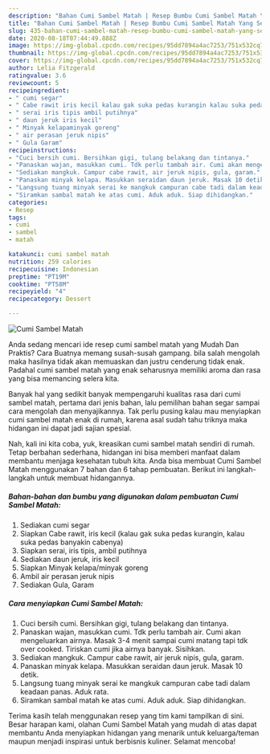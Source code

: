 ```yaml
---
description: "Bahan Cumi Sambel Matah | Resep Bumbu Cumi Sambel Matah Yang Sempurna"
title: "Bahan Cumi Sambel Matah | Resep Bumbu Cumi Sambel Matah Yang Sempurna"
slug: 435-bahan-cumi-sambel-matah-resep-bumbu-cumi-sambel-matah-yang-sempurna
date: 2020-08-18T07:44:49.888Z
image: https://img-global.cpcdn.com/recipes/95dd7894a4ac7253/751x532cq70/cumi-sambel-matah-foto-resep-utama.jpg
thumbnail: https://img-global.cpcdn.com/recipes/95dd7894a4ac7253/751x532cq70/cumi-sambel-matah-foto-resep-utama.jpg
cover: https://img-global.cpcdn.com/recipes/95dd7894a4ac7253/751x532cq70/cumi-sambel-matah-foto-resep-utama.jpg
author: Lelia Fitzgerald
ratingvalue: 3.6
reviewcount: 5
recipeingredient:
- " cumi segar"
- " Cabe rawit iris kecil kalau gak suka pedas kurangin kalau suka pedas banyakin cabenya"
- " serai iris tipis ambil putihnya"
- " daun jeruk iris kecil"
- " Minyak kelapaminyak goreng"
- " air perasan jeruk nipis"
- " Gula Garam"
recipeinstructions:
- "Cuci bersih cumi. Bersihkan gigi, tulang belakang dan tintanya."
- "Panaskan wajan, masukkan cumi. Tdk perlu tambah air. Cumi akan mengeluarkan airnya. Masak 3-4 menit sampai cumi matang tapi tdk over cooked. Tiriskan cumi jika airnya banyak. Sisihkan."
- "Sediakan mangkuk. Campur cabe rawit, air jeruk nipis, gula, garam."
- "Panaskan minyak kelapa. Masukkan seraidan daun jeruk. Masak 10 detik."
- "Langsung tuang minyak serai ke mangkuk campuran cabe tadi dalam keadaan panas. Aduk rata."
- "Siramkan sambal matah ke atas cumi. Aduk aduk. Siap dihidangkan."
categories:
- Resep
tags:
- cumi
- sambel
- matah

katakunci: cumi sambel matah 
nutrition: 259 calories
recipecuisine: Indonesian
preptime: "PT19M"
cooktime: "PT58M"
recipeyield: "4"
recipecategory: Dessert

---
```



![Cumi Sambel Matah](https://img-global.cpcdn.com/recipes/95dd7894a4ac7253/751x532cq70/cumi-sambel-matah-foto-resep-utama.jpg)

Anda sedang mencari ide resep cumi sambel matah yang Mudah Dan Praktis? Cara Buatnya memang susah-susah gampang. bila salah mengolah maka hasilnya tidak akan memuaskan dan justru cenderung tidak enak. Padahal cumi sambel matah yang enak seharusnya memiliki aroma dan rasa yang bisa memancing selera kita.



Banyak hal yang sedikit banyak mempengaruhi kualitas rasa dari cumi sambel matah, pertama dari jenis bahan, lalu pemilihan bahan segar sampai cara mengolah dan menyajikannya. Tak perlu pusing kalau mau menyiapkan cumi sambel matah enak di rumah, karena asal sudah tahu triknya maka hidangan ini dapat jadi sajian spesial.


Nah, kali ini kita coba, yuk, kreasikan cumi sambel matah sendiri di rumah. Tetap berbahan sederhana, hidangan ini bisa memberi manfaat dalam membantu menjaga kesehatan tubuh kita. Anda bisa membuat Cumi Sambel Matah menggunakan 7 bahan dan 6 tahap pembuatan. Berikut ini langkah-langkah untuk membuat hidangannya.

<!--inarticleads1-->

##### Bahan-bahan dan bumbu yang digunakan dalam pembuatan Cumi Sambel Matah:

1. Sediakan  cumi segar
1. Siapkan  Cabe rawit, iris kecil (kalau gak suka pedas kurangin, kalau suka pedas banyakin cabenya)
1. Siapkan  serai, iris tipis, ambil putihnya
1. Sediakan  daun jeruk, iris kecil
1. Siapkan  Minyak kelapa/minyak goreng
1. Ambil  air perasan jeruk nipis
1. Sediakan  Gula, Garam




<!--inarticleads2-->

##### Cara menyiapkan Cumi Sambel Matah:

1. Cuci bersih cumi. Bersihkan gigi, tulang belakang dan tintanya.
1. Panaskan wajan, masukkan cumi. Tdk perlu tambah air. Cumi akan mengeluarkan airnya. Masak 3-4 menit sampai cumi matang tapi tdk over cooked. Tiriskan cumi jika airnya banyak. Sisihkan.
1. Sediakan mangkuk. Campur cabe rawit, air jeruk nipis, gula, garam.
1. Panaskan minyak kelapa. Masukkan seraidan daun jeruk. Masak 10 detik.
1. Langsung tuang minyak serai ke mangkuk campuran cabe tadi dalam keadaan panas. Aduk rata.
1. Siramkan sambal matah ke atas cumi. Aduk aduk. Siap dihidangkan.




Terima kasih telah menggunakan resep yang tim kami tampilkan di sini. Besar harapan kami, olahan Cumi Sambel Matah yang mudah di atas dapat membantu Anda menyiapkan hidangan yang menarik untuk keluarga/teman maupun menjadi inspirasi untuk berbisnis kuliner. Selamat mencoba!
